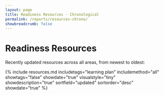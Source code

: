 ```yaml
---
layout: page
title: Readiness Resources - Chronological
permalink: /reports/resources-chrono/
showbreadcrumb: false
---
```


# Readiness Resources

Recently updated resources across all areas, from newest to oldest:

{% include resources.md 
    includetags="learning plan" 
    includemethod="all" 
    showtags="false" 
    showdate="true" 
    visualstyle="tiny" 
    showdescription="true" 
    sortfield="updated" 
    sortorder="desc" 
    showdate="true" 
%}
